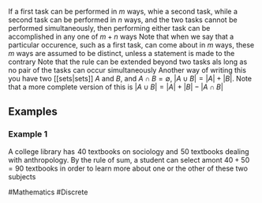 If a first task can be performed in $m$ ways, whie a second task, while a second task can be performed in $n$ ways, and the two tasks cannot be performed simultaneously, then performing either task can be accomplished in any one of $m+n$ ways
Note that when we say that a particular occurence, such as a first task, can come about in $m$ ways, these $m$ ways are assumed to be distinct, unless a statement is made to the contrary
Note that the rule can be extended beyond two tasks als long as no pair of the tasks can occur simultaneously
Another way of writing this you have two [[sets|sets]] $A$ and $B$, and $A\cap B=\emptyset$, $|A\cup B|=|A|+|B|$. Note that a more complete version of this is $|A\cup B|=|A|+|B|-|A\cap B|$
## Examples
### Example 1
A college library has $\hspace{0pt}40$ textbooks on sociology and $\hspace{0pt}50$ textbooks dealing with anthropology. By the rule of sum, a student can select amont $40+50=90$ textbooks in order to learn more about one or the other of these two subjects

#Mathematics #Discrete 